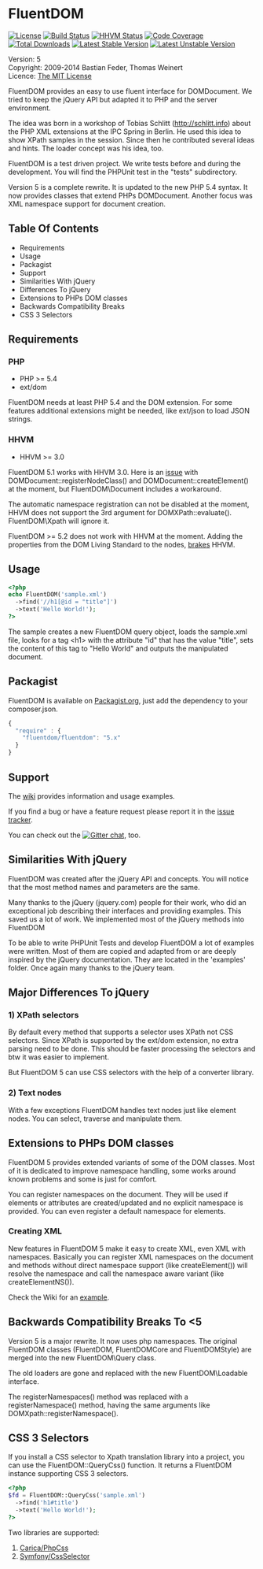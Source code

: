 # FluentDOM

[![License](https://poser.pugx.org/fluentdom/fluentdom/license.svg)](http://www.opensource.org/licenses/mit-license.php)
[![Build Status](https://travis-ci.org/FluentDOM/FluentDOM.svg?branch=master)](https://travis-ci.org/FluentDOM/FluentDOM)
[![HHVM Status](http://hhvm.h4cc.de/badge/fluentdom/fluentdom.png)](http://hhvm.h4cc.de/package/fluentdom/fluentdom)
[![Code Coverage](https://scrutinizer-ci.com/g/FluentDOM/FluentDOM/badges/coverage.png?b=master)](https://scrutinizer-ci.com/g/FluentDOM/FluentDOM/?branch=master)
[![Total Downloads](https://poser.pugx.org/fluentdom/fluentdom/downloads.svg)](https://packagist.org/packages/fluentdom/fluentdom)
[![Latest Stable Version](https://poser.pugx.org/fluentdom/fluentdom/v/stable.svg)](https://packagist.org/packages/fluentdom/fluentdom)
[![Latest Unstable Version](https://poser.pugx.org/fluentdom/fluentdom/v/unstable.svg)](https://packagist.org/packages/fluentdom/fluentdom)

  Version: 5<br />
  Copyright: 2009-2014 Bastian Feder, Thomas Weinert <br />
  Licence: [The MIT License](http://www.opensource.org/licenses/mit-license.php) <br />

FluentDOM provides an easy to use fluent interface for DOMDocument. We tried to
keep the jQuery API but adapted it to PHP and the server environment.

The idea was born in a workshop of Tobias Schlitt (http://schlitt.info) about
the PHP XML extensions at the IPC Spring in Berlin. He used this idea to show
XPath samples in the session. Since then he contributed several ideas and hints.
The loader concept was his idea, too.

FluentDOM is a test driven project. We write tests before and during the
development. You will find the PHPUnit test in the "tests" subdirectory.

Version 5 is a complete rewrite. It is updated to the new PHP 5.4 syntax. It
now provides classes that extend PHPs DOMDocument. Another focus was
XML namespace support for document creation.

## Table Of Contents
* Requirements
* Usage
* Packagist
* Support
* Similarities With jQuery
* Differences To jQuery
* Extensions to PHPs DOM classes
* Backwards Compatibility Breaks
* CSS 3 Selectors

## Requirements

### PHP

 * PHP >= 5.4
 * ext/dom

FluentDOM needs at least PHP 5.4 and the DOM extension. For some features
additional extensions might be needed, like ext/json to load JSON strings.

### HHVM

 * HHVM >= 3.0

FluentDOM 5.1 works with HHVM 3.0. Here is an [issue](https://github.com/facebook/hhvm/issues/1848)
with DOMDocument::registerNodeClass() and DOMDocument::createElement() at the moment,
but FluentDOM\Document includes a workaround.

The automatic namespace registration can not be disabled at the moment, HHVM does not
support the 3rd argument for DOMXPath::evaluate(). FluentDOM\Xpath will
ignore it.

FluentDOM >= 5.2 does not work with HHVM at the moment. Adding the properties from the
DOM Living Standard to the nodes, [brakes](https://github.com/facebook/hhvm/issues/4100) HHVM.

## Usage

```php
<?php
echo FluentDOM('sample.xml')
  ->find('//h1[@id = "title"]')
  ->text('Hello World!');
?>
```

The sample creates a new FluentDOM query object, loads the sample.xml file,
looks for a tag &lt;h1> with the attribute "id" that has the value "title",
sets the content of this tag to "Hello World" and outputs the manipulated
document.

## Packagist

FluentDOM is available on [Packagist.org](https://packagist.org/packages/fluentdom/fluentdom), just add the dependency to your composer.json.

```javascript
{
  "require" : {
    "fluentdom/fluentdom": "5.x"
  }
}
```

## Support

The [wiki](https://github.com/FluentDOM/FluentDOM/wiki) provides information and usage examples.

If you find a bug or have a feature request please report it in the [issue tracker](https://github.com/FluentDOM/FluentDOM/issues).

You can check out the [![Gitter chat](https://badges.gitter.im/FluentDOM/FluentDOM.png)](https://gitter.im/FluentDOM/FluentDOM), too.


## Similarities With jQuery

FluentDOM was created after the jQuery API and concepts. You will notice that
the most method names and parameters are the same.

Many thanks to the jQuery (jquery.com) people for their work, who did an
exceptional job describing their interfaces and providing examples. This saved
us a lot of work. We implemented most of the jQuery methods into FluentDOM

To be able to write PHPUnit Tests and develop FluentDOM a lot of examples were
written. Most of them are copied and adapted from or are deeply inspired by the
jQuery documentation. They are located in the 'examples' folder.
Once again many thanks to the jQuery team.

## Major Differences To jQuery

### 1) XPath selectors

By default every method that supports a selector uses XPath not CSS selectors.
Since XPath is supported by the ext/dom extension, no extra parsing need to be
done. This should be faster processing the selectors and btw it was easier to implement.

But FluentDOM 5 can use CSS selectors with the help of a converter library.

### 2) Text nodes

With a few exceptions FluentDOM handles text nodes just like element nodes.
You can select, traverse and manipulate them.

## Extensions to PHPs DOM classes

FluentDOM 5 provides extended variants of some of the DOM classes. Most of
it is dedicated to improve namespace handling, some works around known problems
and some is just for comfort.

You can register namespaces on the document. They will be used if elements
or attributes are created/updated and no explicit namespace is provided. You can
even register a default namespace for elements.

### Creating XML

New features in FluentDOM 5 make it easy to create XML, even XML with namespaces. Basically you can register XML namespaces on the document and methods without direct namespace support (like createElement()) will resolve the namespace and call the namespace aware variant (like createElementNS()).

Check the Wiki for an [example](https://github.com/FluentDOM/FluentDOM/wiki/Creating-XML-with-Namespaces-%28Atom%29).

## Backwards Compatibility Breaks To &lt;5

Version 5 is a major rewrite. It now uses php namespaces. The original FluentDOM
classes (FluentDOM, FluentDOMCore and FluentDOMStyle) are merged into the new
FluentDOM\Query class.

The old loaders are gone and replaced with the new FluentDOM\Loadable interface.

The registerNamespaces() method was replaced with a registerNamespace() method,
having the same arguments like DOMXpath::registerNamespace().

## CSS 3 Selectors

If you install a CSS selector to Xpath translation library into a project,
you can use the FluentDOM::QueryCss() function. It returns a FluentDOM instance
supporting CSS 3 selectors.

```php
<?php
$fd = FluentDOM::QueryCss('sample.xml')
  ->find('h1#title')
  ->text('Hello World!');
?>
```

Two libraries are supported:

  1. [Carica/PhpCss](https://github.com/ThomasWeinert/PhpCss)
  2. [Symfony/CssSelector](https://github.com/symfony/CssSelector)

